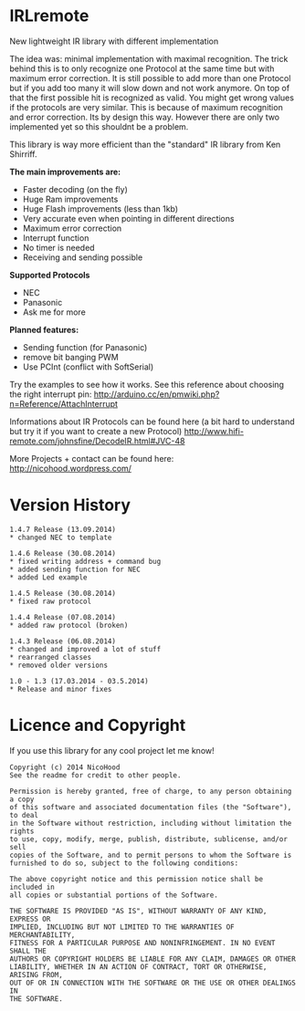 IRLremote
=========

New lightweight IR library with different implementation

The idea was: minimal implementation with maximal recognition.
The trick behind this is to only recognize one Protocol at the same time but with maximum error correction.
It is still possible to add more than one Protocol but if you add too many it will slow down and not work anymore.
On top of that the first possible hit is recognized as valid. You might get wrong values if the protocols are very similar.
This is because of maximum recognition and error correction. Its by design this way.
However there are only two implemented yet so this shouldnt be a problem.

This library is way more efficient than the "standard" IR library from Ken Shirriff.

**The main improvements are:**
* Faster decoding (on the fly)
* Huge Ram improvements
* Huge Flash improvements (less than 1kb)
* Very accurate even when pointing in different directions
* Maximum error correction
* Interrupt function
* No timer is needed
* Receiving and sending possible

**Supported Protocols**
* NEC
* Panasonic 
* Ask me for more

**Planned features:**
* Sending function (for Panasonic)
* remove bit banging PWM
* Use PCInt (conflict with SoftSerial)

Try the examples to see how it works. See this reference about choosing the right interrupt pin:
http://arduino.cc/en/pmwiki.php?n=Reference/AttachInterrupt

Informations about IR Protocols can be found here (a bit hard to understand but try it if you want to create a new Protocol)
http://www.hifi-remote.com/johnsfine/DecodeIR.html#JVC-48

More Projects + contact can be found here:
http://nicohood.wordpress.com/

Version History
===============
```
1.4.7 Release (13.09.2014)
* changed NEC to template

1.4.6 Release (30.08.2014)
* fixed writing address + command bug
* added sending function for NEC
* added Led example

1.4.5 Release (30.08.2014)
* fixed raw protocol

1.4.4 Release (07.08.2014)
* added raw protocol (broken)

1.4.3 Release (06.08.2014)
* changed and improved a lot of stuff
* rearranged classes
* removed older versions

1.0 - 1.3 (17.03.2014 - 03.5.2014)
* Release and minor fixes
```

Licence and Copyright
=====================
If you use this library for any cool project let me know!

```
Copyright (c) 2014 NicoHood
See the readme for credit to other people.

Permission is hereby granted, free of charge, to any person obtaining a copy
of this software and associated documentation files (the "Software"), to deal
in the Software without restriction, including without limitation the rights
to use, copy, modify, merge, publish, distribute, sublicense, and/or sell
copies of the Software, and to permit persons to whom the Software is
furnished to do so, subject to the following conditions:

The above copyright notice and this permission notice shall be included in
all copies or substantial portions of the Software.

THE SOFTWARE IS PROVIDED "AS IS", WITHOUT WARRANTY OF ANY KIND, EXPRESS OR
IMPLIED, INCLUDING BUT NOT LIMITED TO THE WARRANTIES OF MERCHANTABILITY,
FITNESS FOR A PARTICULAR PURPOSE AND NONINFRINGEMENT. IN NO EVENT SHALL THE
AUTHORS OR COPYRIGHT HOLDERS BE LIABLE FOR ANY CLAIM, DAMAGES OR OTHER
LIABILITY, WHETHER IN AN ACTION OF CONTRACT, TORT OR OTHERWISE, ARISING FROM,
OUT OF OR IN CONNECTION WITH THE SOFTWARE OR THE USE OR OTHER DEALINGS IN
THE SOFTWARE.
```